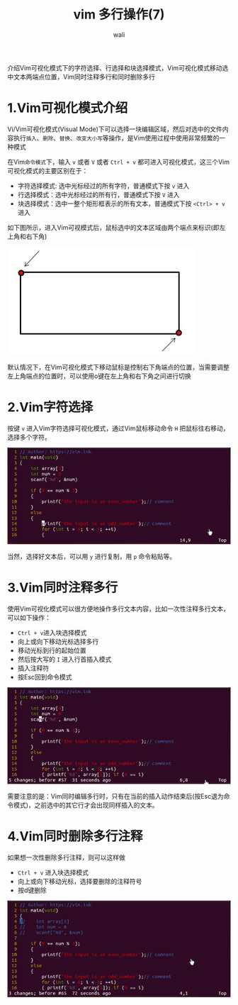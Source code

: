 ﻿---
layout: post
title: vim 多行操作(7)  #标题
tagline:  vim 可视化模式
author: wali    #作者
tag: vim     #标签
ghurl:        #github url
ghurl_zip:    #github zip下载
comments: true

post_nav: ["1.Vim可视化模式介绍","2.Vim字符选择","3.Vim同时注释多行","4.Vim同时删除多行注释"] 
group_tag: vim 技巧
---

介绍Vim可视化模式下的字符选择、行选择和块选择模式，Vim可视化模式移动选中文本两端点位置，Vim同时注释多行和同时删除多行

# 1.Vim可视化模式介绍

Vi/Vim可视化模式(Visual Mode)下可以选择一块编辑区域，然后对选中的文件内容执行`插入`、`删除`、`替换`、`改变大小写`等操作，是Vim使用过程中使用非常频繁的一种模式

在Vim`命令模式`下，输入 `v` 或者 `V` 或者 `Ctrl + v` 都可进入可视化模式，这三个Vim可视化模式的主要区别在于：
- 字符选择模式: 选中光标经过的所有字符，普通模式下按 `v` 进入
- 行选择模式：选中光标经过的所有行，普通模式下按 `V` 进入
- 块选择模式：选中一整个矩形框表示的所有文本，普通模式下按 `<Ctrl> + v` 进入

如下图所示，进入Vim可视模式后，鼠标选中的文本区域由两个端点来标识(即左上角和右下角)

![ssl](https://raw.githubusercontent.com/walidream/waliblog/gh-pages/static/image/linux/linux_6.png)

默认情况下，在Vim可视化模式下移动鼠标是控制右下角端点的位置，当需要调整左上角端点的位置时，可以使用o键在左上角和右下角之间进行切换

# 2.Vim字符选择

按键 `v` 进入Vim字符选择可视化模式，通过Vim鼠标移动命令 `H` 把鼠标往右移动，选择多个字符。

![ssl](https://raw.githubusercontent.com/walidream/waliblog/gh-pages/static/image/linux/linux_7.gif)

当然，选择好文本后，可以用 `y` 进行复制，用 `p` 命令粘贴等。

# 3.Vim同时注释多行

使用Vim可视化模式可以很方便地操作多行文本内容，比如一次性注释多行文本，可以如下操作：
- `Ctrl + v`进入块选择模式
- 向上或向下移动光标选择多行
- 移动光标到行的起始位置
- 然后按大写的 `I` 进入行首插入模式
- 插入注释符
- 按Esc回到命令模式

![ssl](https://raw.githubusercontent.com/walidream/waliblog/gh-pages/static/image/linux/linux_8.gif)

需要注意的是：Vim同时编辑多行时，只有在当前的插入动作结束后(按Esc退为命令模式)，之前选中的其它行才会出现同样插入的文本。

# 4.Vim同时删除多行注释

如果想一次性删除多行注释，则可以这样做
- `Ctrl + v` 进入块选择模式
- 向上或向下移动光标，选择要删除的注释符号
- 按d键删除

![ssl](https://raw.githubusercontent.com/walidream/waliblog/gh-pages/static/image/linux/linux_9.gif)



















































































































































































